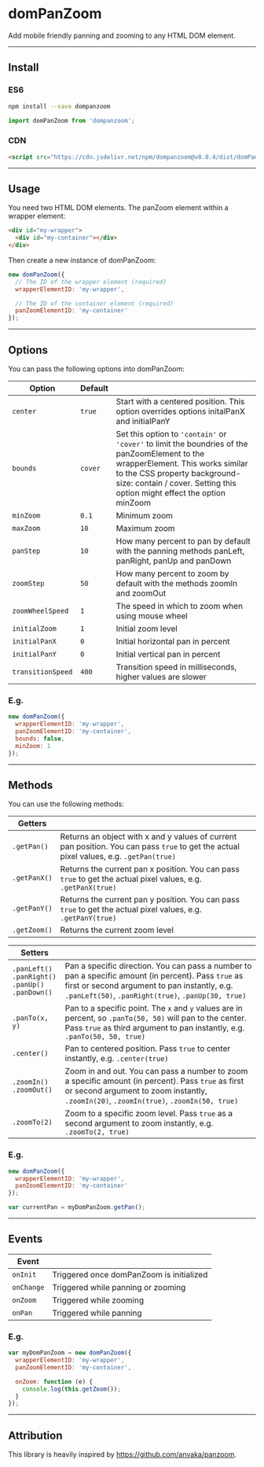 # domPanZoom

Add mobile friendly panning and zooming to any HTML DOM element.

---

## Install

### ES6

```bash
npm install --save dompanzoom
```

```javascript
import domPanZoom from 'dompanzoom';
```

### CDN

```html
<script src="https://cdn.jsdelivr.net/npm/dompanzoom@v0.0.4/dist/domPanZoom.min.js"></script>
```

---

## Usage

You need two HTML DOM elements. The panZoom element within a wrapper element:

```html
<div id="my-wrapper">
  <div id="my-container"></div>
</div>
```

Then create a new instance of domPanZoom:

```javascript
new domPanZoom({
  // The ID of the wrapper element (required)
  wrapperElementID: 'my-wrapper',

  // The ID of the container element (required)
  panZoomElementID: 'my-container'
});
```

---

## Options

You can pass the following options into domPanZoom:

| Option | Default |  |
| --- | --- | --- |
| `center` | `true` | Start with a centered position. This option overrides options initalPanX and initialPanY |
| `bounds` | `cover` | Set this option to `'contain'` or `'cover'` to limit the boundries of the panZoomElement to the wrapperElement. This works similar to the CSS property background-size: contain / cover. Setting this option might effect the option minZoom |
| `minZoom` | `0.1` | Minimum zoom |
| `maxZoom` | `10` | Maximum zoom |
| `panStep` | `10` | How many percent to pan by default with the panning methods panLeft, panRight, panUp and panDown |
| `zoomStep` | `50` | How many percent to zoom by default with the methods zoomIn and zoomOut |
| `zoomWheelSpeed` | `1` | The speed in which to zoom when using mouse wheel |
| `initialZoom` | `1` | Initial zoom level |
| `initialPanX` | `0` | Initial horizontal pan in percent |
| `initialPanY` | `0` | Initial vertical pan in percent |
| `transitionSpeed` | `400` | Transition speed in milliseconds, higher values are slower |

### E.g.

```javascript
new domPanZoom({
  wrapperElementID: 'my-wrapper',
  panZoomElementID: 'my-container',
  bounds: false,
  minZoom: 1
});
```

---

## Methods

You can use the following methods:

| Getters |  |
| --- | --- |
| `.getPan()` | Returns an object with x and y values of current pan position. You can pass `true` to get the actual pixel values, e.g. `.getPan(true)` |
| `.getPanX()` | Returns the current pan x position. You can pass `true` to get the actual pixel values, e.g. `.getPanX(true)` |
| `.getPanY()` | Returns the current pan y position. You can pass `true` to get the actual pixel values, e.g. `.getPanY(true)` |
| `.getZoom()` | Returns the current zoom level |

| Setters |  |
| --- | --- |
| `.panLeft()`<br>`.panRight()`<br>`.panUp()`<br>`.panDown()` | Pan a specific direction. You can pass a number to pan a specific amount (in percent). Pass `true` as first or second argument to pan instantly, e.g. `.panLeft(50)`, `.panRight(true)`, `.panUp(30, true)` |
| `.panTo(x, y)` | Pan to a specific point. The `x` and `y` values are in percent, so `.panTo(50, 50)` will pan to the center. Pass `true` as third argument to pan instantly, e.g. `.panTo(50, 50, true)`
| `.center()` | Pan to centered position. Pass `true` to center instantly, e.g. `.center(true)` |
| `.zoomIn()`<br>`.zoomOut()` | Zoom in and out. You can pass a number to zoom a specific amount (in percent). Pass `true` as first or second argument to zoom instantly, `.zoomIn(20)`, `.zoomIn(true)`, `.zoomIn(50, true)` |
| `.zoomTo(2)` | Zoom to a specific zoom level. Pass `true` as a second argument to zoom instantly, e.g. `.zoomTo(2, true)` |

### E.g.

```javascript
new domPanZoom({
  wrapperElementID: 'my-wrapper',
  panZoomElementID: 'my-container'
});

var currentPan = myDomPanZoom.getPan();
```

---

## Events

| Event |  |
| --- | --- |
| `onInit` | Triggered once domPanZoom is initialized |
| `onChange` | Triggered while panning or zooming |
| `onZoom` | Triggered while zooming |
| `onPan` | Triggered while panning |

### E.g.

```javascript
var myDomPanZoom = new domPanZoom({
  wrapperElementID: 'my-wrapper',
  panZoomElementID: 'my-container',

  onZoom: function (e) {
    console.log(this.getZoom());
  }
});
```

---

## Attribution

This library is heavily inspired by https://github.com/anvaka/panzoom.
